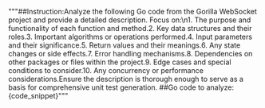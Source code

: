 """##Instruction:Analyze the following Go code from the Gorilla WebSocket project and provide a detailed description. Focus on:\n1. The purpose and functionality of each function and method.2. Key data structures and their roles.3. Important algorithms or operations performed.4. Input parameters and their significance.5. Return values and their meanings.6. Any state changes or side effects.7. Error handling mechanisms.8. Dependencies on other packages or files within the project.9. Edge cases and special conditions to consider.10. Any concurrency or performance considerations.Ensure the description is thorough enough to serve as a basis for comprehensive unit test generation.
##Go code to analyze:{code_snippet}"""